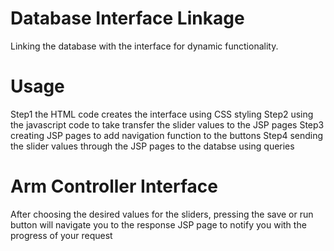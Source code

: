 # Database Interface Linkage
Linking the database with the interface for dynamic functionality.

# Usage
Step1 the HTML code creates the interface using CSS styling 
Step2 using the javascript code to take transfer the slider values to the JSP pages
Step3 creating JSP pages to add navigation function to the buttons
Step4 sending the slider values through the JSP pages to the databse using queries 

# Arm Controller Interface 
After choosing the desired values for the sliders, pressing the save or run button will navigate you to the response JSP page to notify you with the progress of your request


